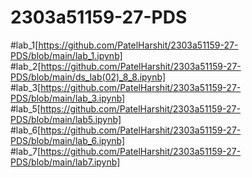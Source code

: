 # 2303a51159-27-PDS 
#lab_1[https://github.com/PatelHarshit/2303a51159-27-PDS/blob/main/lab_1.ipynb]
#lab_2[https://github.com/PatelHarshit/2303a51159-27-PDS/blob/main/ds_lab(02)_8_8.ipynb]
#lab_3[https://github.com/PatelHarshit/2303a51159-27-PDS/blob/main/lab_3.ipynb]
#lab_5[https://github.com/PatelHarshit/2303a51159-27-PDS/blob/main/lab5.ipynb]
#lab_6[https://github.com/PatelHarshit/2303a51159-27-PDS/blob/main/lab_6.ipynb]
#lab_7[https://github.com/PatelHarshit/2303a51159-27-PDS/blob/main/lab7.ipynb]
